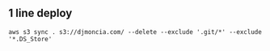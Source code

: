 ## 1 line deploy
`aws s3 sync . s3://djmoncia.com/ --delete --exclude '.git/*' --exclude '*.DS_Store'`

